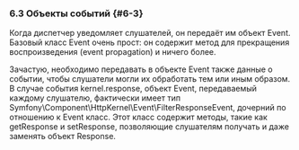 ### 6.3 Объекты событий {#6-3}

Когда диспетчер уведомляет слушателей, он передаёт им объект Event. Базовый класс Event очень прост: он содержит метод для прекращения воспроизведения (event propagation) и ничего более.

Зачастую, необходимо передавать в объекте Event также данные о событии, чтобы слушатели могли их обработать тем или иным образом. В случае события kernel.response, объект Event, передаваемый каждому слушателю, фактически имеет тип Symfony\Component\HttpKernel\Event\FilterResponseEvent, дочерний по отношению к Event класс. Этот класс содержит методы, такие как getResponse и setResponse, позволяющие слушателям получать и даже заменять объект Response.